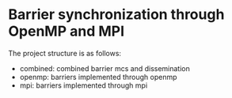 # Barrier synchronization through OpenMP and MPI

The project structure is as follows:

* combined: combined barrier mcs and dissemination
* openmp: barriers implemented through openmp
* mpi: barriers implemented through mpi
